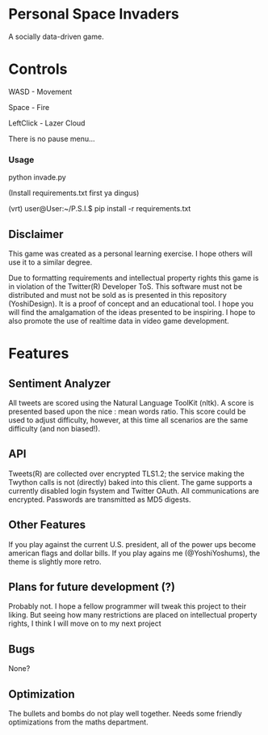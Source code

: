 # Personal Space Invaders
A socially data-driven game.

# Controls

WASD - Movement

Space - Fire

LeftClick - Lazer Cloud

There is no pause menu...

### Usage
python invade.py

(Install requirements.txt first ya dingus)

(vrt) user@User:~/P.S.I.$ pip install -r requirements.txt

## Disclaimer
This game was created as a personal learning exercise. I hope others will use it to a similar degree.

Due to formatting requirements and intellectual property rights this game is in violation of the Twitter(R) Developer ToS. This software must not be distributed and must not be sold as is presented in this repository (YoshiDesign). It is a proof of concept and an educational tool. I hope you will find the amalgamation of the ideas presented to be inspiring. I hope to also promote the use of realtime data in video game development.

# Features

## Sentiment Analyzer
All tweets are scored using the Natural Language ToolKit (nltk). A score is presented based upon the nice : mean words ratio. This score could be used to adjust difficulty, however, at this time all scenarios are the same difficulty (and non biased!). 

## API
Tweets(R) are collected over encrypted TLS1.2; the service making the Twython calls is not (directly) baked into this client. The game supports a currently disabled login fsystem and Twitter OAuth. All communications are encrypted. Passwords are transmitted as MD5 digests.

## Other Features
If you play against the current U.S. president, all of the power ups become american flags and dollar bills.
If you play agains me (@YoshiYoshums), the theme is slightly more retro.

## Plans for future development (?)
Probably not. I hope a fellow programmer will tweak this project to their liking. But seeing how many restrictions are placed on intellectual property rights, I think I will move on to my next project

## Bugs
None?

## Optimization
The bullets and bombs do not play well together. Needs some friendly optimizations from the maths department.
